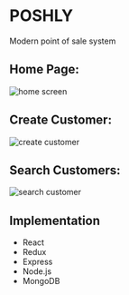 # POSHLY
Modern point of sale system
## Home Page:
![home screen](https://cloud.githubusercontent.com/assets/23459873/23269514/aa0fd7be-f9a5-11e6-92c0-5461faeebc01.PNG)
## Create Customer:
![create customer](https://cloud.githubusercontent.com/assets/23459873/23317343/d116699e-fa82-11e6-9f93-cc012829e22c.PNG)
## Search Customers:
![search customer](https://cloud.githubusercontent.com/assets/23459873/23317722/7611825c-fa84-11e6-8438-3363d1ec5dd0.PNG)

## Implementation

- React
- Redux
- Express
- Node.js
- MongoDB
